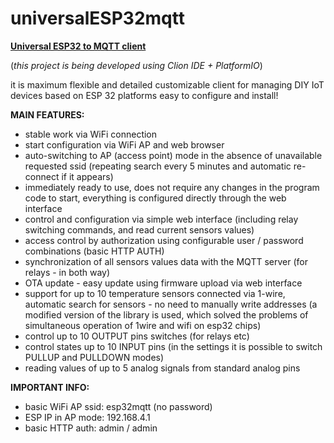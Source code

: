 # universalESP32mqtt
<u><b>Universal ESP32 to MQTT client</b></u>

(<i>this project is being developed using Clion IDE + PlatformIO</i>)

it is maximum flexible and detailed customizable client for managing DIY IoT devices based on ESP 32 platforms
easy to configure and install!

<b>MAIN FEATURES:</b>
 - stable work via WiFi connection
 - start configuration via WiFi AP and web browser
 - auto-switching to AP (access point) mode in the absence of unavailable requested ssid (repeating search every 5 minutes and automatic re-connect if it appears)
 - immediately ready to use, does not require any changes in the program code to start, everything is configured directly through the web interface
 - control and configuration via simple web interface (including relay switching commands, and read current sensors values)
 - access control by authorization using configurable user / password combinations (basic HTTP AUTH)
 - synchronization of all sensors values data with the MQTT server (for relays - in both way)
 - OTA update - easy update using firmware upload via web interface
 - support for up to 10 temperature sensors connected via 1-wire, automatic search for sensors - no need to manually write addresses
   (a modified version of the library is used, which solved the problems of simultaneous operation of 1wire and wifi on esp32 chips)
 - control up to 10 OUTPUT pins switches (for relays etc)
 - control states up to 10 INPUT pins (in the settings it is possible to switch PULLUP and PULLDOWN modes)
 - reading values of up to 5 analog signals from standard analog pins
 
 <b>IMPORTANT INFO:</b>
  - basic WiFi AP ssid: esp32mqtt (no password)
  - ESP IP in AP mode: 192.168.4.1
  - basic HTTP auth: admin / admin
  
